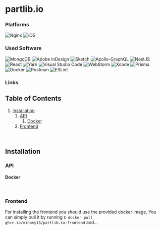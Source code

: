 # partlib.io

### Platforms
   ![Nginx](https://img.shields.io/badge/nginx-%23009639.svg?style=for-the-badge&logo=nginx&logoColor=white)
   ![iOS](https://img.shields.io/badge/iOS-000000?style=for-the-badge&logo=ios&logoColor=white)
   
### Used Software
   ![MongoDB](https://img.shields.io/badge/MongoDB-%234ea94b.svg?style=for-the-badge&logo=mongodb&logoColor=white)
   ![Adobe InDesign](https://img.shields.io/badge/Adobe%20InDesign-49021F?style=for-the-badge&logo=adobeindesign&logoColor=white)
   ![Sketch](https://img.shields.io/badge/Sketch-FFB387?style=for-the-badge&logo=sketch&logoColor=black)
   ![Apollo-GraphQL](https://img.shields.io/badge/-ApolloGraphQL-311C87?style=for-the-badge&logo=apollo-graphql)
   ![NestJS](https://img.shields.io/badge/nestjs-%23E0234E.svg?style=for-the-badge&logo=nestjs&logoColor=white)
   ![React](https://img.shields.io/badge/react-%2320232a.svg?style=for-the-badge&logo=react&logoColor=%2361DAFB)
   ![Yarn](https://img.shields.io/badge/yarn-%232C8EBB.svg?style=for-the-badge&logo=yarn&logoColor=white)
   ![Visual Studio Code](https://img.shields.io/badge/Visual%20Studio%20Code-0078d7.svg?style=for-the-badge&logo=visual-studio-code&logoColor=white)
   ![WebStorm](https://img.shields.io/badge/webstorm-143?style=for-the-badge&logo=webstorm&logoColor=white&color=black)
   ![Xcode](https://img.shields.io/badge/Xcode-007ACC?style=for-the-badge&logo=Xcode&logoColor=white)
   ![Prisma](https://img.shields.io/badge/Prisma-3982CE?style=for-the-badge&logo=Prisma&logoColor=white)
   ![Docker](https://img.shields.io/badge/docker-%230db7ed.svg?style=for-the-badge&logo=docker&logoColor=white)
   ![Postman](https://img.shields.io/badge/Postman-FF6C37?style=for-the-badge&logo=postman&logoColor=white)
   ![ESLint](https://img.shields.io/badge/ESLint-4B3263?style=for-the-badge&logo=eslint&logoColor=white)

### Links

## Table of Contents

1. [Installation](#installation)
   1. [API](#api)
      1. [Docker](#docker)
   1. [Frontend](#frontend)

</br>

## Installation

### API

#### Docker

</br>

### Frontend

For installing the frontend you should use the provided docker image. You can simply pull it by running `$ docker pull ghcr.io/minomy13/partlib.io:frontend` and...
